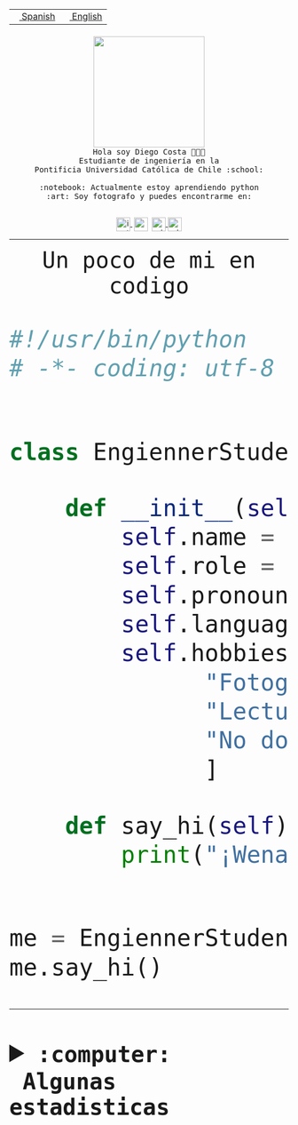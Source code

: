 <table border="0"  align="right">
 <tr><td><a href="README.md"><img src="https://upload.wikimedia.org/wikipedia/commons/thumb/8/89/Bandera_de_Espa%C3%B1a.svg/1200px-Bandera_de_Espa%C3%B1a.svg.png" height="10"> Spanish</a></td>
 <td><a href="README.en.md"><img src="https://upload.wikimedia.org/wikipedia/commons/a/a4/Flag_of_the_United_States.svg" height="10"> English</a></td></tr>
</table><br><br><br>


<p align="center">
  <img src="https://github.com/diegocostares/diegocostares/blob/main/Images/aaa2.gif?raw=true" height="200px" weight="200px">
  <br><samp>
    Hola soy Diego Costa 👨🏻‍💻<br>
    Estudiante de ingeniería en la <br>
    Pontificia Universidad Católica de Chile :school:<br>
  <br>
    :notebook: Actualmente estoy aprendiendo python <br>
    :art: Soy fotografo y puedes encontrarme en: <br>
  <br></samp>
  
</p>

<p align="center">
   <a href="https://instagram.com/diegocosta_no" target="blank">
    <img 
    align="center" src="https://cdn.jsdelivr.net/npm/simple-icons@3.0.1/icons/instagram.svg" alt="instagram" height="25px" width="25px" />
  </a>
  <a style="border: 3px solid; color: white;"href="https://t.me/diegocosta_no" target="blank">
  <img
  align="center" alt="Telegram" width="25px" src="https://icons-for-free.com/iconfiles/png/512/Telegram-1324888767380505522.png" />
</a>
<a href="https://api.whatsapp.com/send?phone=56971897835&text=Hola!" target="blank">
  <img
  align="center" alt="wtsp" width="25px" src="https://img.icons8.com/pastel-glyph/2x/whatsapp--v2.png" />
</a>
<a href="https://www.linkedin.com/in/diego-costa-786249213/" target="blank">
  <img
  align="center" alt="wtsp" width="25px" src="https://img.icons8.com/metro/452/linkedin.png" />
</a>

  </a>
</p>

---


<p align="center"><font size="25"><samp>Un poco de mi en codigo</samp></front></p>


```python
#!/usr/bin/python
# -*- coding: utf-8 -*-


class EngiennerStudent:

    def __init__(self):
        self.name = "Diego Costa"
        self.role = "Estudiante"
        self.pronouns = "he/him"
        self.language_spoken = ["es_CL", "en_US"]
        self.hobbies = [
              "Fotografia",
              "Lectura",
              "No dormir",
              ]

    def say_hi(self):
        print("¡Wena mundo!")


me = EngiennerStudent()
me.say_hi()
```
---
<details>
  <summary><b><samp>:computer: &nbsp;Algunas estadisticas</samp></b></summary>
  <br/></p>

<!--START_SECTION:waka-->
![Code Time](http://img.shields.io/badge/Code%20Time-840%20hrs%2021%20mins-blue)

**Soy nocturno 🦉** 

```text
🌞 Mañana                 9 commits           ░░░░░░░░░░░░░░░░░░░░░░░░░   00.37 % 
🌆 Día                    725 commits         ████████░░░░░░░░░░░░░░░░░   30.16 % 
🌃 Tarde                  1057 commits        ███████████░░░░░░░░░░░░░░   43.97 % 
🌙 Noche                  613 commits         ██████░░░░░░░░░░░░░░░░░░░   25.50 % 
```
📅 **Soy más productivo los Martes** 

```text
Lunes                    382 commits         ████░░░░░░░░░░░░░░░░░░░░░   15.89 % 
Martes                   491 commits         █████░░░░░░░░░░░░░░░░░░░░   20.42 % 
Miércoles                307 commits         ███░░░░░░░░░░░░░░░░░░░░░░   12.77 % 
Jueves                   293 commits         ███░░░░░░░░░░░░░░░░░░░░░░   12.19 % 
Viernes                  375 commits         ████░░░░░░░░░░░░░░░░░░░░░   15.60 % 
Sábado                   206 commits         ██░░░░░░░░░░░░░░░░░░░░░░░   08.57 % 
Domingo                  350 commits         ████░░░░░░░░░░░░░░░░░░░░░   14.56 % 
```


📊 **Esta semana me dediqué a** 

```text
🐱‍💻 Proyectos: 
private-test             11 hrs 28 mins      ██████████░░░░░░░░░░░░░░░   40.44 % 
2023-1-S4-Grupo2-Scraper 9 hrs 48 mins       █████████░░░░░░░░░░░░░░░░   34.56 % 
2023-1-S4-scraper        3 hrs 56 mins       ███░░░░░░░░░░░░░░░░░░░░░░   13.88 % 
2023-1-S4-Grupo2-Backend 1 hr 27 mins        █░░░░░░░░░░░░░░░░░░░░░░░░   05.13 % 
arqui                    1 hr 18 mins        █░░░░░░░░░░░░░░░░░░░░░░░░   04.62 % 
```


 Last Updated on 27/04/2023 18:23:38 UTC
<!--END_SECTION:waka-->
  
  

<p align="center"> <img src="https://github-readme-stats.vercel.app/api?username=diegocostares&show_icons=true&theme=ayu-mirage" alt="abhisheknaiidu" /></p>
 
</details>
